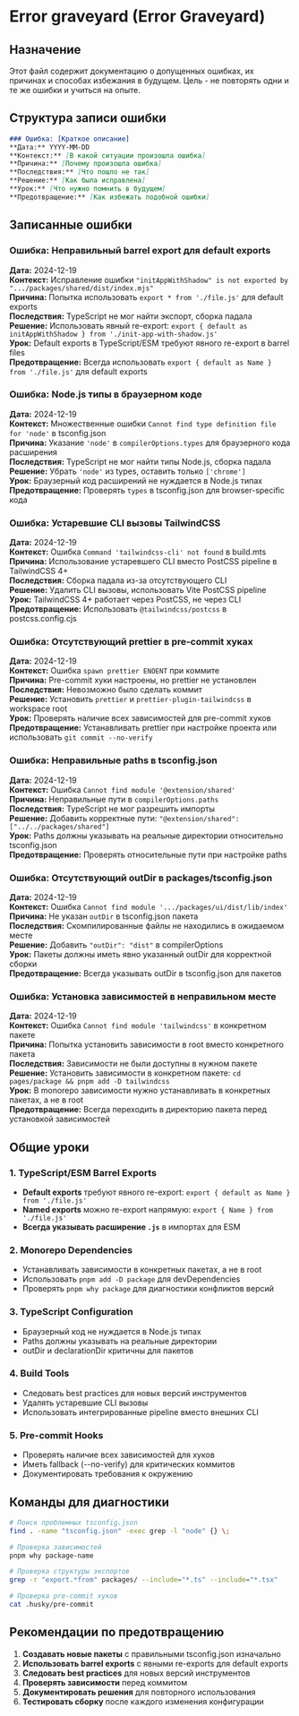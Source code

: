 # Error graveyard (Error Graveyard)

## Назначение

Этот файл содержит документацию о допущенных ошибках, их причинах и способах избежания в будущем. Цель - не повторять одни и те же ошибки и учиться на опыте.

## Структура записи ошибки

```markdown
### Ошибка: [Краткое описание]
**Дата:** YYYY-MM-DD  
**Контекст:** [В какой ситуации произошла ошибка]  
**Причина:** [Почему произошла ошибка]  
**Последствия:** [Что пошло не так]  
**Решение:** [Как была исправлена]  
**Урок:** [Что нужно помнить в будущем]  
**Предотвращение:** [Как избежать подобной ошибки]  
```

## Записанные ошибки

### Ошибка: Неправильный barrel export для default exports
**Дата:** 2024-12-19  
**Контекст:** Исправление ошибки `"initAppWithShadow" is not exported by ".../packages/shared/dist/index.mjs"`  
**Причина:** Попытка использовать `export * from './file.js'` для default exports  
**Последствия:** TypeScript не мог найти экспорт, сборка падала  
**Решение:** Использовать явный re-export: `export { default as initAppWithShadow } from './init-app-with-shadow.js'`  
**Урок:** Default exports в TypeScript/ESM требуют явного re-export в barrel files  
**Предотвращение:** Всегда использовать `export { default as Name } from './file.js'` для default exports  

### Ошибка: Node.js типы в браузерном коде
**Дата:** 2024-12-19  
**Контекст:** Множественные ошибки `Cannot find type definition file for 'node'` в tsconfig.json  
**Причина:** Указание `'node'` в `compilerOptions.types` для браузерного кода расширения  
**Последствия:** TypeScript не мог найти типы Node.js, сборка падала  
**Решение:** Убрать `'node'` из types, оставить только `['chrome']`  
**Урок:** Браузерный код расширений не нуждается в Node.js типах  
**Предотвращение:** Проверять `types` в tsconfig.json для browser-specific кода  

### Ошибка: Устаревшие CLI вызовы TailwindCSS
**Дата:** 2024-12-19  
**Контекст:** Ошибка `Command 'tailwindcss-cli' not found` в build.mts  
**Причина:** Использование устаревшего CLI вместо PostCSS pipeline в TailwindCSS 4+  
**Последствия:** Сборка падала из-за отсутствующего CLI  
**Решение:** Удалить CLI вызовы, использовать Vite PostCSS pipeline  
**Урок:** TailwindCSS 4+ работает через PostCSS, не через CLI  
**Предотвращение:** Использовать `@tailwindcss/postcss` в postcss.config.cjs  

### Ошибка: Отсутствующий prettier в pre-commit хуках
**Дата:** 2024-12-19  
**Контекст:** Ошибка `spawn prettier ENOENT` при коммите  
**Причина:** Pre-commit хуки настроены, но prettier не установлен  
**Последствия:** Невозможно было сделать коммит  
**Решение:** Установить `prettier` и `prettier-plugin-tailwindcss` в workspace root  
**Урок:** Проверять наличие всех зависимостей для pre-commit хуков  
**Предотвращение:** Устанавливать prettier при настройке проекта или использовать `git commit --no-verify`  

### Ошибка: Неправильные paths в tsconfig.json
**Дата:** 2024-12-19  
**Контекст:** Ошибка `Cannot find module '@extension/shared'`  
**Причина:** Неправильные пути в `compilerOptions.paths`  
**Последствия:** TypeScript не мог разрешить импорты  
**Решение:** Добавить корректные пути: `"@extension/shared": ["../../packages/shared"]`  
**Урок:** Paths должны указывать на реальные директории относительно tsconfig.json  
**Предотвращение:** Проверять относительные пути при настройке paths  

### Ошибка: Отсутствующий outDir в packages/tsconfig.json
**Дата:** 2024-12-19  
**Контекст:** Ошибка `Cannot find module '.../packages/ui/dist/lib/index'`  
**Причина:** Не указан `outDir` в tsconfig.json пакета  
**Последствия:** Скомпилированные файлы не находились в ожидаемом месте  
**Решение:** Добавить `"outDir": "dist"` в compilerOptions  
**Урок:** Пакеты должны иметь явно указанный outDir для корректной сборки  
**Предотвращение:** Всегда указывать outDir в tsconfig.json для пакетов  

### Ошибка: Установка зависимостей в неправильном месте
**Дата:** 2024-12-19  
**Контекст:** Ошибка `Cannot find module 'tailwindcss'` в конкретном пакете  
**Причина:** Попытка установить зависимости в root вместо конкретного пакета  
**Последствия:** Зависимости не были доступны в нужном пакете  
**Решение:** Установить зависимости в конкретном пакете: `cd pages/package && pnpm add -D tailwindcss`  
**Урок:** В monorepo зависимости нужно устанавливать в конкретных пакетах, а не в root  
**Предотвращение:** Всегда переходить в директорию пакета перед установкой зависимостей  

## Общие уроки

### 1. TypeScript/ESM Barrel Exports
- **Default exports** требуют явного re-export: `export { default as Name } from './file.js'`
- **Named exports** можно re-export напрямую: `export { Name } from './file.js'`
- **Всегда указывать расширение `.js`** в импортах для ESM

### 2. Monorepo Dependencies
- Устанавливать зависимости в конкретных пакетах, а не в root
- Использовать `pnpm add -D package` для devDependencies
- Проверять `pnpm why package` для диагностики конфликтов версий

### 3. TypeScript Configuration
- Браузерный код не нуждается в Node.js типах
- Paths должны указывать на реальные директории
- outDir и declarationDir критичны для пакетов

### 4. Build Tools
- Следовать best practices для новых версий инструментов
- Удалять устаревшие CLI вызовы
- Использовать интегрированные pipeline вместо внешних CLI

### 5. Pre-commit Hooks
- Проверять наличие всех зависимостей для хуков
- Иметь fallback (--no-verify) для критических коммитов
- Документировать требования к окружению

## Команды для диагностики

```bash
# Поиск проблемных tsconfig.json
find . -name "tsconfig.json" -exec grep -l "node" {} \;

# Проверка зависимостей
pnpm why package-name

# Проверка структуры экспортов
grep -r "export.*from" packages/ --include="*.ts" --include="*.tsx"

# Проверка pre-commit хуков
cat .husky/pre-commit
```

## Рекомендации по предотвращению

1. **Создавать новые пакеты** с правильными tsconfig.json изначально
2. **Использовать barrel exports** с явными re-exports для default exports
3. **Следовать best practices** для новых версий инструментов
4. **Проверять зависимости** перед коммитом
5. **Документировать решения** для повторного использования
6. **Тестировать сборку** после каждого изменения конфигурации 
